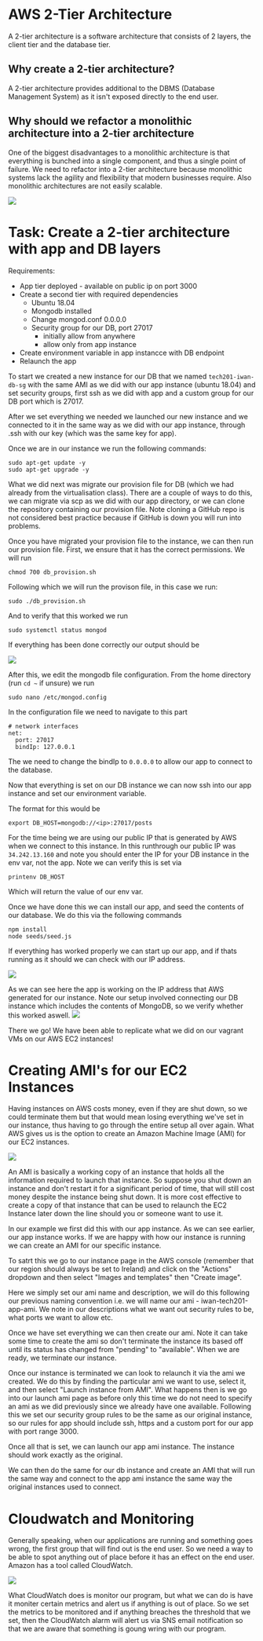 # AWS 2-Tier Architecture

A 2-tier architecture is a software architecture that consists of 2 layers, the client tier and the database tier.

## Why create a 2-tier architecture?
A 2-tier architecture provides additional to the DBMS (Database Management System) as it isn't exposed directly to the end user.

## Why should we refactor a monolithic architecture into a 2-tier architecture

One of the biggest disadvantages to a monolithic architecture is that everything is bunched into a single component, and thus a single point of failure. We need to refactor into a 2-tier architecture because monolithic systems lack the agility and flexibility that modern businesses require. Also monolithic architectures are not easily scalable.

![](twotier_diagram.png)

# Task: Create a 2-tier architecture with app and DB layers

Requirements:
- App tier deployed - available on public ip on port 3000
- Create a second tier with required dependencies
  - Ubuntu 18.04
  - Mongodb installed
  - Change mongod.conf 0.0.0.0
  - Security group for our DB, port 27017
     - initially allow from anywhere
     - allow only from app instance
- Create environment variable in app instancce with DB endpoint
- Relaunch the app

To start we created a new instance for our DB that we named `tech201-iwan-db-sg` with the same AMI as we did with our app instance (ubuntu 18.04) and set security groups, first ssh as we did with app and a custom group for our DB port which is 27017.

After we set everything we needed we launched our new instance and we connected to it in the same way as we did with our app instance, through .ssh with our key (which was the same key for app).

Once we are in our instance we run the following commands:
```
sudo apt-get update -y
sudo apt-get upgrade -y
```

What we did next was migrate our provision file for DB (which we had already from the virtualisation class). There are a couple of ways to do this, we can migrate via scp as we did with our app directory, or we can clone the repository containing our provision file. Note cloning a GitHub repo is not considered best practice because if GitHub is down you will run into problems.

Once you have migrated your provision file to the instance, we can then run our provision file. First, we ensure that it has the correct permissions. We will run
```
chmod 700 db_provision.sh
```
Following which we will run the provison file, in this case we run:
```
sudo ./db_provision.sh
```
And to verify that this worked we run
```
sudo systemctl status mongod
```
If everything has been done correctly our output should be 

![](mongod_status.png)

After this, we edit the mongodb file configuration. From the home directory (run `cd ~` if unsure) we run
```
sudo nano /etc/mongod.config
```
In the configuration file we need to navigate to this part
```
# network interfaces
net:
  port: 27017
  bindIp: 127.0.0.1
```
The we need to change the bindIp to `0.0.0.0` to allow our app to connect to the database.

Now that everything is set on our DB instance we can now ssh into our app instance and set our environment variable.

The format for this would be
```
export DB_HOST=mongodb://<ip>:27017/posts
```
For the time being we are using our public IP that is generated by AWS when we connect to this instance. In this runthrough our public IP was `34.242.13.160` and note you should enter the IP for your DB instance in the env var,  not the app.
Note we can verify this is set via 
```
printenv DB_HOST
```
Which will return the value of our env var.

Once we have done this we can install our app, and seed the contents of our database. We do this via the following commands
```
npm install
node seeds/seed.js
```
If everything has worked properly we can start up our app, and if thats running as it should we can check with our IP address.

![](app_on_aws.png)

As we can see here the app is working on the IP address that AWS generated for our instance. Note our setup involved connecting our DB instance which includes the contents of MongoDB, so we verify whether this worked aswell.
 ![](posts_on_aws.png)

 There we go! We have been able to replicate what we did on our vagrant VMs on our AWS EC2 instances!

 # Creating AMI's for our EC2 Instances

 Having instances on AWS costs money, even if they are shut down, so we could terminate them but that would mean losing everything we've set in our instance, thus having to go through the entire setup all over again. What AWS gives us is the option to create an Amazon Machine Image (AMI) for our EC2 instances. 

 ![](architecture_ami_instance.png)

 An AMI is basically a working copy of an instance that holds all the information required to launch that instance. So suppose you shut down an instance and don't restart it for a significant period of time, that will still cost money despite the instance being shut down. It is more cost effective to create a copy of that instance that can be used to relaunch the EC2 Instance later down the line should you or someone want to use it.

 In our example we first did this with our app instance. As we can see earlier, our app instance works. If we are happy with how our instance is running we can create an AMI for our specific instance.

 To satrt this we go to our instance page in  the AWS console (remember that our region should always be set to Ireland) and click on the "Actions" dropdown and then select "Images and templates" then "Create image".

 Here we simply set our ami name and description, we will do this following our previous naming convention i.e. we will name our ami - iwan-tech201-app-ami. We note in our descriptions what we want out security rules to be, what ports we want to allow etc.

 Once we have set everything we can then create our ami. Note it can take some time to create the ami so don't terminate the instance its based off until its status has changed from "pending" to "available". When we are ready, we terminate our instance.

 Once our instance is terminated we can look to relaunch it via the ami we created. We do this by finding the particular ami we want to use, select it, and then select "Launch instance from AMI".
 What happens then is we go into our launch ami page as before only this time we do not need to specify an ami as we did previously since we already have one available. Following this we set our security group rules to be the same as our original instance, so our rules for app should include ssh, https and a custom port for our app with port range 3000.

 Once all that is set, we can launch our app ami instance. The instance should work exactly as the original.

 We can then do the same for our db instance and create an AMI that will run the same way and connect to the app ami instance the same way the original instances used to connect.


 # Cloudwatch and Monitoring
 Generally speaking, when our applications are running and something goes wrong, the first group that will find out is the end user. So we need a way to be able to spot anything out of place before it has an effect on the end user. Amazon has a tool called CloudWatch.

 ![](cloudwatch.png)

 What CloudWatch does is monitor our program, but what we can do is have it moniter certain metrics and alert us if anything is out of place. So we set the metrics to be monitored and if anything breaches the threshold that we set, then the CloudWatch alarm will alert us via SNS email notification so that we are aware that something is goung wring with our program.

 